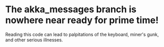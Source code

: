 # The akka_messages branch is nowhere near ready for prime time!

Reading this code can lead to palpitations of the keyboard, miner's gunk,
and other serious illnesses.
